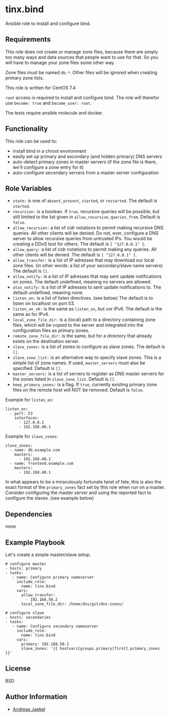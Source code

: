 tinx.bind
=========

Ansible role to install and configure bind.

Requirements
------------

This role does not create or manage zone files, because there are
simply too many ways and data sources that people want to use for
that. So you will have to manage your zone files some other way.

Zone files must be named `db.*`. Other files will be ignored when
creating primary zone lists.

This role is written for CentOS 7.4

`root` access is required to install and configure bind. The role
will therefor use `become: true` and `become_user: root`.

The tests require ansible molecule and docker.

Functionality
-------------

This role can be used to:
 - install bind in a chroot environment
 - easily set up primary and secondary (and hidden primary) DNS servers
 - auto-detect primary zones in master servers (if the zone file is there, we'll configure a zone entry for it)
 - auto-configure secondary servers from a master server configuration

Role Variables
--------------

 - `state:` is one of `absent`, `present`, `started`, or `restarted`. The default is `started`.
 - `recursion:` is a boolean. If `true`, recursive queries will be possible, but still limited to the list given in `allow_recursive_queries_from`. Default is `false`.
 - `allow_recursion:` a list of cidr notations to permit making recursive DNS queries. All other clients will be denied. Do not, ever, configure a DNS server to allow recursive queries from untrusted IPs. You would be creating a DDoS tool for others.  The default is `[ "127.0.0.1" ]`.
 - `allow_query:` a list of cidr notations to permit making any queries. All other clients will be denied. The default is `[ "127.0.0.1" ]`.
 - `allow_transfer:` is a list of IP adresses that may download our local zone files. (in other words: a list of your secondary/slave name servers) The default is `[]`.
 - `allow_notify:` is a list of IP adresses that may sent update notifications on zones. The default undefined, meaning no servers are allowed.
 - `also_notify:` is a list of IP adresses to sent update notifications to. The default undefined, meaning none.
 - `listen_on:` is a list of listen directives. (see below) The default is to listen on localhost on port 53.
 - `listen_on_v6:` is the same as `listen_on`, but vor IPv6. The default is the same as for IPv4.
 - `local_zone_file_dir:` is a (local) path to a directory containing zone files, which will be copied to the server and integrated into the configuration files as primary zones.
 - `remote_zone_file_dir:` is the same, but for a directory that already exists on the destination server.
 - `slave_zones:` is a list of zones to configure as slave zones. The default is `[]`.
 - `slave_zone_list:` is an alternative way to specify slave zones. This is a simple list of zone names. If used, `master_servers` must also be specified. Default is `[]`.
 - `master_servers:` is a list of servers to register as DNS master servers for the zones listed in `slave_zone_list`. Default is `[]`.
 - `keep_primary_zones:` is a flag. If `true`, currently existing primary zone files on the remote host will NOT be removed. Default is `false`.

Example for `listen_on`:

	listen_on:
	  - port: 53
	    interfaces:
	      - 127.0.0.1
	      - 192.168.40.1

Example for `slave_zones`:

	slave_zones:
	  - name: db.example.com
	    masters:
	      - 192.168.40.1
	  - name: frontend.example.com
	    masters:
	      - 192.168.40.1

In what appears to be a miraculously fortunate twist of fate, this is
also the exact format of the `primary_zones` fact set by this role when run
on a master.  Consider configuring the master server
and using the reported fact to configure the slaves. (see example below)

Dependencies
------------

none

Example Playbook
----------------

Let's create a simple master/slave setup.

    # configure master
    - hosts: primary
    - tasks:
       - name: Configure primary nameserver
         include_role:
           name: tinx.bind
         vars:
           allow_transfer:
             - 192.168.50.2
           local_zone_file_dir: /home/dns/git/dns-zones/

    # configure slave
    - hosts: secondaries
    - tasks:
       - name: Configure secondary nameserver
         include_role:
           name: tinx.bind
         vars:
           primary: 192.168.50.1
           slave_zones: '{{ hostvars[groups.primary|first].primary_zones }}'

License
-------

BSD

Author Information
------------------

 - [Andreas Jaekel](https://github.com/tinx/)
